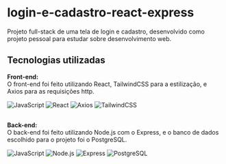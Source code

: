 # login-e-cadastro-react-express
Projeto full-stack de uma tela de login e cadastro, desenvolvido como projeto pessoal para estudar sobre desenvolvimento web.

## Tecnologias utilizadas

<b>Front-end:</b>
<br>
O front-end foi feito utilizando React, TailwindCSS para a estilização, e Axios para as requisições http.
<div style="inline_block">
    <img alt="JavaScript" align="center" src="https://img.shields.io/badge/JavaScript-F7DF1E?style=for-the-badge&logo=javascript&logoColor=black" />
    <img alt="React" align="center" src="https://img.shields.io/badge/React-20232A?style=for-the-badge&logo=react&logoColor=61DAFB" />
    <img alt="Axios" align="center" src="https://img.shields.io/badge/axios-671ddf?&style=for-the-badge&logo=axios&logoColor=white" />
    <img alt="TailwindCSS" align="center" src="https://img.shields.io/badge/Tailwind_CSS-38B2AC?style=for-the-badge&logo=tailwind-css&logoColor=white" />
</div>

##

<b>Back-end:</b>
<br>
O back-end foi feito utilizando Node.js com o Express, e o banco de dados escolhido para o projeto foi o PostgreSQL.

<div style="inline_block">
    <img alt="JavaScript" align="center" src="https://img.shields.io/badge/JavaScript-F7DF1E?style=for-the-badge&logo=javascript&logoColor=black" />
    <img alt="Node.js" align="center" src="https://img.shields.io/badge/Node.js-43853D?style=for-the-badge&logo=node.js&logoColor=white" />
    <img alt="Express" align="center" src="https://img.shields.io/badge/Express.js-404D59?style=for-the-badge" />
    <img alt="PostgreSQL" align="center" src="https://img.shields.io/badge/PostgreSQL-316192?style=for-the-badge&logo=postgresql&logoColor=white" />
</div>

